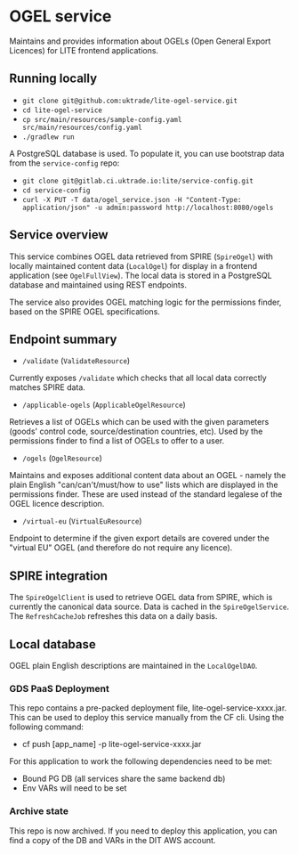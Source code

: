 # OGEL service

Maintains and provides information about OGELs (Open General Export Licences) for LITE frontend applications.

## Running locally

* `git clone git@github.com:uktrade/lite-ogel-service.git`
* `cd lite-ogel-service`
* `cp src/main/resources/sample-config.yaml src/main/resources/config.yaml`
* `./gradlew run`

A PostgreSQL database is used. To populate it, you can use bootstrap data from the `service-config` repo:

* `git clone git@gitlab.ci.uktrade.io:lite/service-config.git`
* `cd service-config`
* `curl -X PUT -T data/ogel_service.json -H "Content-Type: application/json" -u admin:password http://localhost:8080/ogels`

## Service overview

This service combines OGEL data retrieved from SPIRE (`SpireOgel`) with locally maintained content data (`LocalOgel`)
for display in a frontend application (see `OgelFullView`). The local data is stored in a PostgreSQL database and maintained
using REST endpoints.

The service also provides OGEL matching logic for the permissions finder, based on the SPIRE OGEL specifications.

## Endpoint summary

* `/validate` (`ValidateResource`)

Currently exposes `/validate` which checks that all local data correctly matches SPIRE data.

* `/applicable-ogels` (`ApplicableOgelResource`)

Retrieves a list of OGELs which can be used with the given parameters (goods' control code, source/destination countries, etc).
Used by the permissions finder to find a list of OGELs to offer to a user.

* `/ogels` (`OgelResource`)

Maintains and exposes additional content data about an OGEL - namely the plain English "can/can't/must/how to use" lists
which are displayed in the permissions finder. These are used instead of the standard legalese of the OGEL licence description.

* `/virtual-eu` (`VirtualEuResource`)

Endpoint to determine if the given export details are covered under the "virtual EU" OGEL (and therefore do not require any licence).

## SPIRE integration

The `SpireOgelClient` is used to retrieve OGEL data from SPIRE, which is currently the canonical data source. Data is cached
in the `SpireOgelService`. The `RefreshCacheJob` refreshes this data on a daily basis.

## Local database

OGEL plain English descriptions are maintained in the `LocalOgelDAO`.

### GDS PaaS Deployment

This repo contains a pre-packed deployment file, lite-ogel-service-xxxx.jar.  This can be used to deploy this service manually from the CF cli.  Using the following command:

* cf push [app_name] -p lite-ogel-service-xxxx.jar

For this application to work the following dependencies need to be met:

* Bound PG DB (all services share the same backend db)
* Env VARs will need to be set

### Archive state

This repo is now archived. If you need to deploy this application, you can find a copy of the DB and VARs in the DIT AWS account.
